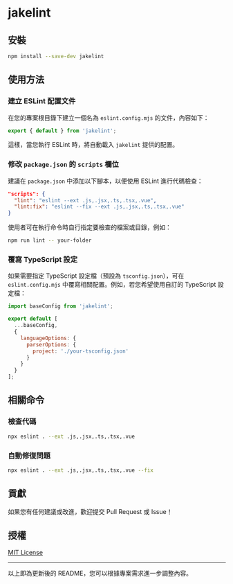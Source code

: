 # jakelint

## 安裝

```sh
npm install --save-dev jakelint
```

## 使用方法

### 建立 ESLint 配置文件

在您的專案根目錄下建立一個名為 `eslint.config.mjs` 的文件，內容如下：

```javascript
export { default } from 'jakelint';
```

這樣，當您執行 ESLint 時，將自動載入 `jakelint` 提供的配置。

### 修改 `package.json` 的 `scripts` 欄位

建議在 `package.json` 中添加以下腳本，以便使用 ESLint 進行代碼檢查：

```json
"scripts": {
  "lint": "eslint --ext .js,.jsx,.ts,.tsx,.vue",
  "lint:fix": "eslint --fix --ext .js,.jsx,.ts,.tsx,.vue"
}
```

使用者可在執行命令時自行指定要檢查的檔案或目錄，例如：

```sh
npm run lint -- your-folder
```

### 覆寫 TypeScript 設定

如果需要指定 TypeScript 設定檔（預設為 `tsconfig.json`），可在 `eslint.config.mjs` 中覆寫相關配置。例如，若您希望使用自訂的 TypeScript 設定檔：

```javascript
import baseConfig from 'jakelint';

export default [
  ...baseConfig,
  {
    languageOptions: {
      parserOptions: {
        project: './your-tsconfig.json'
      }
    }
  }
];
```

## 相關命令

### 檢查代碼

```sh
npx eslint . --ext .js,.jsx,.ts,.tsx,.vue
```

### 自動修復問題

```sh
npx eslint . --ext .js,.jsx,.ts,.tsx,.vue --fix
```

## 貢獻

如果您有任何建議或改進，歡迎提交 Pull Request 或 Issue！

## 授權

[MIT License](LICENSE)

---

以上即為更新後的 README，您可以根據專案需求進一步調整內容。